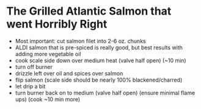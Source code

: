 # The Grilled Atlantic Salmon that went Horribly Right

- Most important: cut salmon filet into 2-6 oz. chunks
- ALDI salmon that is pre-spiced is really good, but best results with adding more vegetable oil
- cook scale side down over medium heat (valve half open) (~10 min)
- turn off burner
- drizzle left over oil and spices over salmon
- flip salmon (scale side should be nearly 100% blackened/charred)
- let drip a bit
- turn burner back on to medium (valve half open) (ensure minimal flame ups) (cook ~10 min more)
